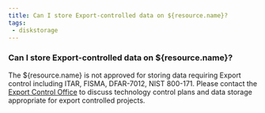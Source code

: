 ```yaml
---
title: Can I store Export-controlled data on ${resource.name}?
tags:
 - diskstorage
---
```


### Can I store Export-controlled data on ${resource.name}?

The ${resource.name} is not approved for storing data requiring Export control including ITAR, FISMA, DFAR-7012, NIST 800-171. 
Please contact the <a href="http://www.purdue.edu/research/research-compliance/export-control/">Export Control Office</a> to discuss technology control plans and data storage appropriate for export controlled projects.

